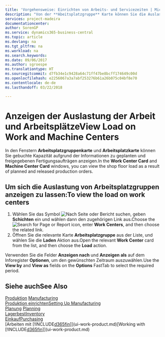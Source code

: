 ```yaml
---
title: 'Vorgehensweise: Einrichten von Arbeits- und Servicezeiten | Microsoft Docs'
description: "Von der **Abeitsplatzgruppe** Karte können Sie die Auslastung der Arbeitsplatzgruppen aufgrund der freigegebenen Fertigungsaufträgen anzeigen."
services: project-madeira
documentationcenter: 
author: SorenGP
ms.service: dynamics365-business-central
ms.topic: article
ms.devlang: na
ms.tgt_pltfrm: na
ms.workload: na
ms.search.keywords: 
ms.date: 09/06/2017
ms.author: sgroespe
ms.translationtype: HT
ms.sourcegitcommit: d7fb34e1c9428a64c71ff47be8bcff174649c00d
ms.openlocfilehash: e2256067a3a7abf253276b61a26b075c04bf8e70
ms.contentlocale: de-de
ms.lasthandoff: 03/22/2018

---
```

# <a name="view-load-on-work-and-machine-centers"></a><span data-ttu-id="cc11e-103">Anzeigen der Auslastung der Arbeit und Arbeitsplätze</span><span class="sxs-lookup"><span data-stu-id="cc11e-103">View Load on Work and Machine Centers</span></span>
<span data-ttu-id="cc11e-104">In den Fenstern **Arbeitsplatzgruppenkarte** und **Arbeitsplatzkarte** können Sie gebuchte Kapazität aufgrund der Informationen zu geplanten und freigegebenen Fertigungsaufträgen anzeigen.</span><span class="sxs-lookup"><span data-stu-id="cc11e-104">In the **Work Center Card** and **Machine Center Card** windows, you can view the shop floor load as a result of planned and released production orders.</span></span>    

## <a name="to-view-the-load-on-work-centers"></a><span data-ttu-id="cc11e-105">Um sich die Auslastung von Arbeitsplatzgruppen anzeigen zu lassen:</span><span class="sxs-lookup"><span data-stu-id="cc11e-105">To view the load on work centers</span></span>  
1.  <span data-ttu-id="cc11e-106">Wählen Sie das Symbol ![Nach Seite oder Bericht suchen](media/ui-search/search_small.png "Symbol Nach Seite oder Bericht suchen"), geben **Schichten** ein und wählen dann den zugehörigen Link aus.</span><span class="sxs-lookup"><span data-stu-id="cc11e-106">Choose the ![Search for Page or Report](media/ui-search/search_small.png "Search for Page or Report icon") icon, enter **Work Centers**, and then choose the related link.</span></span>  
2.  <span data-ttu-id="cc11e-107">Öffnen Sie die relevante Karte **Arbeitsplatzgruppe** aus der Liste, und wählen Sie die **Laden** Aktion aus.</span><span class="sxs-lookup"><span data-stu-id="cc11e-107">Open the relevant **Work Center** card from the list, and then choose the **Load** action.</span></span>  

<span data-ttu-id="cc11e-108">Verwenden Sie die Felder **Anzeigen nach** und **Anzeigen als** auf dem Inforegister **Optionen**, um den gewünschten Zeitraum auszuwählen.</span><span class="sxs-lookup"><span data-stu-id="cc11e-108">Use the **View by** and **View as** fields on the **Options** FastTab to select the required period.</span></span>  

## <a name="see-also"></a><span data-ttu-id="cc11e-109">Siehe auch</span><span class="sxs-lookup"><span data-stu-id="cc11e-109">See Also</span></span>  
<span data-ttu-id="cc11e-110">[Produktion](production-manage-manufacturing.md)  </span><span class="sxs-lookup"><span data-stu-id="cc11e-110">[Manufacturing](production-manage-manufacturing.md)  </span></span>  
[<span data-ttu-id="cc11e-111">Produktion einrichten</span><span class="sxs-lookup"><span data-stu-id="cc11e-111">Setting Up Manufacturing</span></span>](production-configure-production-processes.md)  
<span data-ttu-id="cc11e-112">[Planung](production-planning.md)    </span><span class="sxs-lookup"><span data-stu-id="cc11e-112">[Planning](production-planning.md)    </span></span>  
[<span data-ttu-id="cc11e-113">Lagerbest</span><span class="sxs-lookup"><span data-stu-id="cc11e-113">Inventory</span></span>](inventory-manage-inventory.md)  
[<span data-ttu-id="cc11e-114">Einkauf</span><span class="sxs-lookup"><span data-stu-id="cc11e-114">Purchasing</span></span>](purchasing-manage-purchasing.md)  
<span data-ttu-id="cc11e-115">[Arbeiten mit [!INCLUDE[d365fin](includes/d365fin_md.md)]](ui-work-product.md)</span><span class="sxs-lookup"><span data-stu-id="cc11e-115">[Working with [!INCLUDE[d365fin](includes/d365fin_md.md)]](ui-work-product.md)</span></span>

